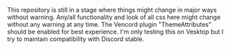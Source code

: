 This repository is still in a stage where things might change in major ways without warning.
Any/all functionality and look of all css here might change without any warning at any time.
The Vencord plugin "ThemeAttributes" should be enabled for best experience.
I'm only testing this on Vesktop but I try to maintain compatibility with Discord stable.
